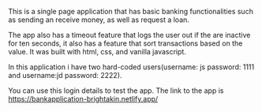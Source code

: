 This is a single page application that has basic banking functionalities such as sending an receive money, as well as request a loan.

The app also has a timeout feature that logs the user out if the are inactive for ten seconds, it also has a feature that sort transactions based on the value. It was built with html, css, and vanilla javascript.

In this application i have two hard-coded users(username: js password: 1111 and username:jd password: 2222).

You can use this login details to test the app. The link to the app is https://bankapplication-brightakin.netlify.app/
